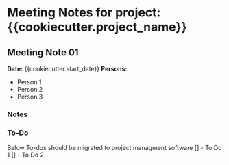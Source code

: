 # Meeting Notes for project: {{cookiecutter.project_name}}

## Meeting Note 01
**Date:** {{cookiecutter.start_date}}
**Persons:**
- Person 1
- Person 2
- Person 3

### Notes



### To-Do
Below To-dos should be migrated to project managment software
[] - To Do 1
[] - To Do 2